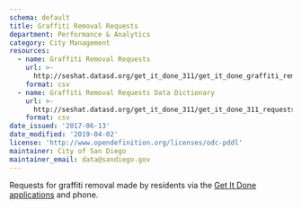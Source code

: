 ```yaml
---
schema: default
title: Graffiti Removal Requests
department: Performance & Analytics
category: City Management
resources:
  - name: Graffiti Removal Requests
    url: >-
      http://seshat.datasd.org/get_it_done_311/get_it_done_graffiti_removal_requests_datasd.csv
    format: csv
  - name: Graffiti Removal Requests Data Dictionary
    url: >-
      http://seshat.datasd.org/get_it_done_311/get_it_done_311_requests_dictionary_datasd.csv
    format: csv
date_issued: '2017-06-13'
date_modified: '2019-04-02'
license: 'http://www.opendefinition.org/licenses/odc-pddl'
maintainer: City of San Diego
maintainer_email: data@sandiego.gov
---
```

Requests for graffiti removal made by residents via the
<a href="https://www.sandiego.gov/get-it-done" target="_blank" rel="noopener">
Get It Done applications</a> and phone.
